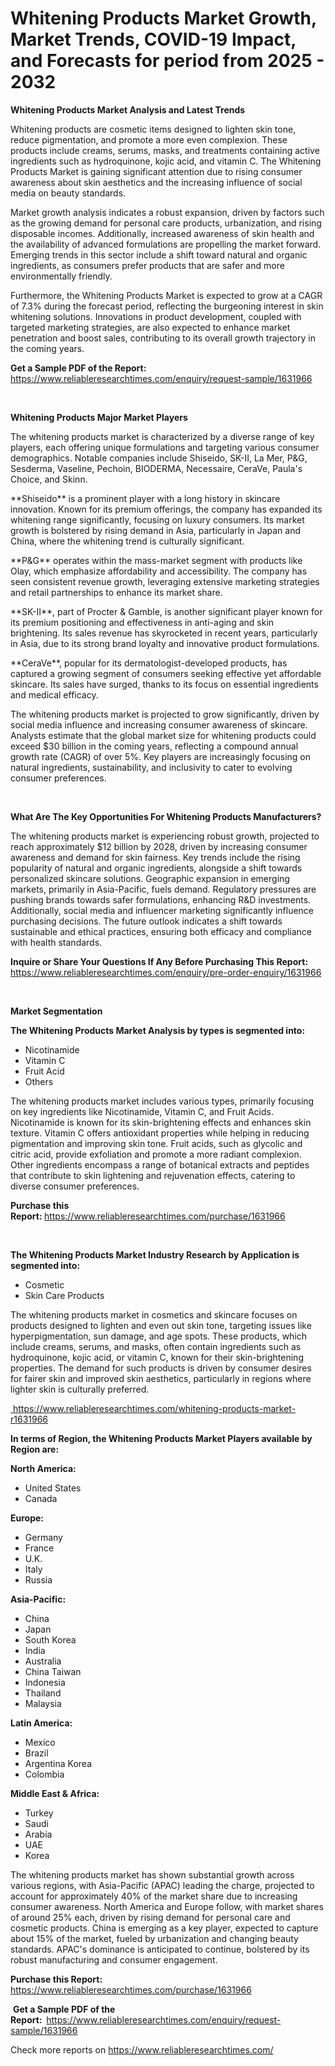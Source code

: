 <p><h1>Whitening Products Market Growth, Market Trends, COVID-19 Impact, and Forecasts for period from 2025 - 2032</h1></p><p><strong>Whitening Products Market Analysis and Latest Trends</strong></p>
<p><p>Whitening products are cosmetic items designed to lighten skin tone, reduce pigmentation, and promote a more even complexion. These products include creams, serums, masks, and treatments containing active ingredients such as hydroquinone, kojic acid, and vitamin C. The Whitening Products Market is gaining significant attention due to rising consumer awareness about skin aesthetics and the increasing influence of social media on beauty standards.</p><p>Market growth analysis indicates a robust expansion, driven by factors such as the growing demand for personal care products, urbanization, and rising disposable incomes. Additionally, increased awareness of skin health and the availability of advanced formulations are propelling the market forward. Emerging trends in this sector include a shift toward natural and organic ingredients, as consumers prefer products that are safer and more environmentally friendly.</p><p>Furthermore, the Whitening Products Market is expected to grow at a CAGR of 7.3% during the forecast period, reflecting the burgeoning interest in skin whitening solutions. Innovations in product development, coupled with targeted marketing strategies, are also expected to enhance market penetration and boost sales, contributing to its overall growth trajectory in the coming years.</p></p>
<p><strong>Get a Sample PDF of the Report:&nbsp;</strong> <a href="https://www.reliableresearchtimes.com/enquiry/request-sample/1631966?utm_campaign=2997&utm_medium=2&utm_source=Github&utm_content=ia&utm_term=05042025&utm_id=whitening-products">https://www.reliableresearchtimes.com/enquiry/request-sample/1631966</a></p>
<p>&nbsp;</p>
<p><strong>Whitening Products Major Market Players</strong></p>
<p><p>The whitening products market is characterized by a diverse range of key players, each offering unique formulations and targeting various consumer demographics. Notable companies include Shiseido, SK-II, La Mer, P&G, Sesderma, Vaseline, Pechoin, BIODERMA, Necessaire, CeraVe, Paula's Choice, and Skinn. </p><p>**Shiseido** is a prominent player with a long history in skincare innovation. Known for its premium offerings, the company has expanded its whitening range significantly, focusing on luxury consumers. Its market growth is bolstered by rising demand in Asia, particularly in Japan and China, where the whitening trend is culturally significant.</p><p>**P&G** operates within the mass-market segment with products like Olay, which emphasize affordability and accessibility. The company has seen consistent revenue growth, leveraging extensive marketing strategies and retail partnerships to enhance its market share.</p><p>**SK-II**, part of Procter & Gamble, is another significant player known for its premium positioning and effectiveness in anti-aging and skin brightening. Its sales revenue has skyrocketed in recent years, particularly in Asia, due to its strong brand loyalty and innovative product formulations.</p><p>**CeraVe**, popular for its dermatologist-developed products, has captured a growing segment of consumers seeking effective yet affordable skincare. Its sales have surged, thanks to its focus on essential ingredients and medical efficacy.</p><p>The whitening products market is projected to grow significantly, driven by social media influence and increasing consumer awareness of skincare. Analysts estimate that the global market size for whitening products could exceed $30 billion in the coming years, reflecting a compound annual growth rate (CAGR) of over 5%. Key players are increasingly focusing on natural ingredients, sustainability, and inclusivity to cater to evolving consumer preferences.</p></p>
<p>&nbsp;</p>
<p><strong>What Are The Key Opportunities For Whitening Products Manufacturers?</strong></p>
<p><p>The whitening products market is experiencing robust growth, projected to reach approximately $12 billion by 2028, driven by increasing consumer awareness and demand for skin fairness. Key trends include the rising popularity of natural and organic ingredients, alongside a shift towards personalized skincare solutions. Geographic expansion in emerging markets, primarily in Asia-Pacific, fuels demand. Regulatory pressures are pushing brands towards safer formulations, enhancing R&D investments. Additionally, social media and influencer marketing significantly influence purchasing decisions. The future outlook indicates a shift towards sustainable and ethical practices, ensuring both efficacy and compliance with health standards.</p></p>
<p><strong>Inquire or Share Your Questions If Any Before Purchasing This Report:</strong> <a href="https://www.reliableresearchtimes.com/enquiry/pre-order-enquiry/1631966?utm_campaign=2997&utm_medium=2&utm_source=Github&utm_content=ia&utm_term=05042025&utm_id=whitening-products">https://www.reliableresearchtimes.com/enquiry/pre-order-enquiry/1631966</a></p>
<p>&nbsp;</p>
<p><strong>Market Segmentation</strong></p>
<p><strong>The Whitening Products Market Analysis by types is segmented into:</strong></p>
<p><ul><li>Nicotinamide</li><li>Vitamin C</li><li>Fruit Acid</li><li>Others</li></ul></p>
<p><p>The whitening products market includes various types, primarily focusing on key ingredients like Nicotinamide, Vitamin C, and Fruit Acids. Nicotinamide is known for its skin-brightening effects and enhances skin texture. Vitamin C offers antioxidant properties while helping in reducing pigmentation and improving skin tone. Fruit acids, such as glycolic and citric acid, provide exfoliation and promote a more radiant complexion. Other ingredients encompass a range of botanical extracts and peptides that contribute to skin lightening and rejuvenation effects, catering to diverse consumer preferences.</p></p>
<p><strong>Purchase this Report:&nbsp;</strong><a href="https://www.reliableresearchtimes.com/purchase/1631966?utm_campaign=2997&utm_medium=2&utm_source=Github&utm_content=ia&utm_term=05042025&utm_id=whitening-products">https://www.reliableresearchtimes.com/purchase/1631966</a></p>
<p>&nbsp;</p>
<p><strong>The Whitening Products Market Industry Research by Application is segmented into:</strong></p>
<p><ul><li>Cosmetic</li><li>Skin Care Products</li></ul></p>
<p><p>The whitening products market in cosmetics and skincare focuses on products designed to lighten and even out skin tone, targeting issues like hyperpigmentation, sun damage, and age spots. These products, which include creams, serums, and masks, often contain ingredients such as hydroquinone, kojic acid, or vitamin C, known for their skin-brightening properties. The demand for such products is driven by consumer desires for fairer skin and improved skin aesthetics, particularly in regions where lighter skin is culturally preferred.</p></p>
<p><a href="https://www.reliableresearchtimes.com/whitening-products-market-r1631966?utm_campaign=2997&utm_medium=2&utm_source=Github&utm_content=ia&utm_term=05042025&utm_id=whitening-products">&nbsp;https://www.reliableresearchtimes.com/whitening-products-market-r1631966</a></p>
<p><strong>In terms of Region, the Whitening Products Market Players available by Region are:</strong></p>
<p>
    <p> <strong> North America: </strong>
        <ul>
            <li>United States</li>
            <li>Canada</li>
        </ul>
        </p> 
    <p> <strong> Europe: </strong>
        <ul>
            <li>Germany</li>
            <li>France</li>
            <li>U.K.</li>
            <li>Italy</li>
            <li>Russia</li>
        </ul>
        </p> 
    <p> <strong> Asia-Pacific: </strong>
        <ul>
            <li>China</li>
            <li>Japan</li>
            <li>South Korea</li>
            <li>India</li>
            <li>Australia</li>
            <li>China Taiwan</li>
            <li>Indonesia</li>
            <li>Thailand</li>
            <li>Malaysia</li>
        </ul>
        </p> 
    <p> <strong> Latin America: </strong>
        <ul>
            <li>Mexico</li>
            <li>Brazil</li>
            <li>Argentina Korea</li>
            <li>Colombia</li>
        </ul>
        </p> 
    <p> <strong> Middle East & Africa: </strong>
        <ul>
            <li>Turkey</li>
            <li>Saudi</li>
            <li>Arabia</li>
            <li>UAE</li>
            <li>Korea</li>
        </ul>
    </p>
    </p>
<p><p>The whitening products market has shown substantial growth across various regions, with Asia-Pacific (APAC) leading the charge, projected to account for approximately 40% of the market share due to increasing consumer awareness. North America and Europe follow, with market shares of around 25% each, driven by rising demand for personal care and cosmetic products. China is emerging as a key player, expected to capture about 15% of the market, fueled by urbanization and changing beauty standards. APAC's dominance is anticipated to continue, bolstered by its robust manufacturing and consumer engagement.</p></p>
<p><strong>Purchase this Report: </strong><a href="https://www.reliableresearchtimes.com/purchase/1631966?utm_campaign=2997&utm_medium=2&utm_source=Github&utm_content=ia&utm_term=05042025&utm_id=whitening-products">https://www.reliableresearchtimes.com/purchase/1631966</a></p>
<p>&nbsp;<strong>Get a Sample PDF of the Report:&nbsp;&nbsp;</strong><a href="https://www.reliableresearchtimes.com/enquiry/request-sample/1631966?utm_campaign=2997&utm_medium=2&utm_source=Github&utm_content=ia&utm_term=05042025&utm_id=whitening-products">https://www.reliableresearchtimes.com/enquiry/request-sample/1631966</a></p>
<p><strong></strong></p>
<p>Check more reports on <a href="https://www.reliableresearchtimes.com/?utm_campaign=2997&utm_medium=2&utm_source=Github&utm_content=ia&utm_term=05042025&utm_id=whitening-products">https://www.reliableresearchtimes.com/</a></p>